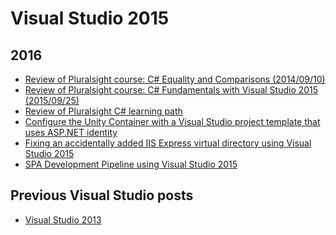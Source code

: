 Visual Studio 2015
==================

2016
----
* [Review of Pluralsight course: C# Equality and Comparisons (2014/09/10)](blog/2016/07/pluralsight-c-sharp-equality-and-comparisons-2014-09-10.md)
* [Review of Pluralsight course: C# Fundamentals with Visual Studio 2015 (2015/09/25)](blog/2016/07/pluralsight-c-sharp-fundamentals-with-visual-studio-2015-2015-09-25.md)
* [Review of Pluralsight C# learning path](blog/2016/07/pluralsight-c-sharp-learning-path.md)
* [Configure the Unity Container with a Visual Studio project template that uses ASP.NET identity](blog/2016/06/configure-the-unity-container-with-a-visual-studio-project-template-that-uses-asp-dotnet-identity.md)
* [Fixing an accidentally added IIS Express virtual directory using Visual Studio 2015](blog/2016/05/fixing-an-accidentally-added-iis-express-virtual-directory-using-visual-studio-2015.md)
* [SPA Development Pipeline using Visual Studio 2015](blog/2016/04/spa-development-pipeline-visual-studio-2015.md)

Previous Visual Studio posts
----------------------------
* [Visual Studio 2013](blog/categories/visual-studio-2013.md)
